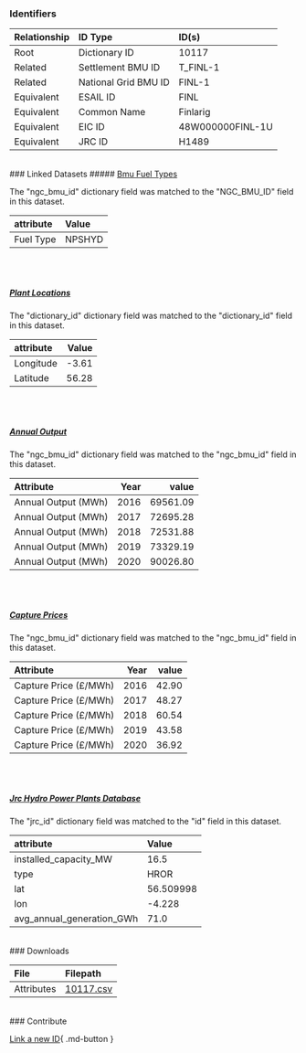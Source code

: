 ### Identifiers

| Relationship   | ID Type              | ID(s)            |
|:---------------|:---------------------|:-----------------|
| Root           | Dictionary ID        | 10117            |
| Related        | Settlement BMU ID    | T_FINL-1         |
| Related        | National Grid BMU ID | FINL-1           |
| Equivalent     | ESAIL ID             | FINL             |
| Equivalent     | Common Name          | Finlarig         |
| Equivalent     | EIC ID               | 48W000000FINL-1U |
| Equivalent     | JRC ID               | H1489            |

<br>
### Linked Datasets
##### <a href="https://osuked.github.io/Power-Station-Dictionary/datasets/bmu-fuel-types">Bmu Fuel Types</a>



The "ngc_bmu_id" dictionary field was matched to the "NGC_BMU_ID" field in this dataset.

| attribute   | Value   |
|:------------|:--------|
| Fuel Type   | NPSHYD  |

<br><br>
##### <a href="https://osuked.github.io/Power-Station-Dictionary/datasets/plant-locations">Plant Locations</a>



The "dictionary_id" dictionary field was matched to the "dictionary_id" field in this dataset.

| attribute   |   Value |
|:------------|--------:|
| Longitude   |   -3.61 |
| Latitude    |   56.28 |

<br><br>
##### <a href="https://osuked.github.io/Power-Station-Dictionary/datasets/annual-output">Annual Output</a>



The "ngc_bmu_id" dictionary field was matched to the "ngc_bmu_id" field in this dataset.

| Attribute           |   Year |    value |
|:--------------------|-------:|---------:|
| Annual Output (MWh) |   2016 | 69561.09 |
| Annual Output (MWh) |   2017 | 72695.28 |
| Annual Output (MWh) |   2018 | 72531.88 |
| Annual Output (MWh) |   2019 | 73329.19 |
| Annual Output (MWh) |   2020 | 90026.80 |

<br><br>
##### <a href="https://osuked.github.io/Power-Station-Dictionary/datasets/capture-prices">Capture Prices</a>



The "ngc_bmu_id" dictionary field was matched to the "ngc_bmu_id" field in this dataset.

| Attribute             |   Year |   value |
|:----------------------|-------:|--------:|
| Capture Price (£/MWh) |   2016 |   42.90 |
| Capture Price (£/MWh) |   2017 |   48.27 |
| Capture Price (£/MWh) |   2018 |   60.54 |
| Capture Price (£/MWh) |   2019 |   43.58 |
| Capture Price (£/MWh) |   2020 |   36.92 |

<br><br>
##### <a href="https://osuked.github.io/Power-Station-Dictionary/datasets/jrc-hydro-power-plants-database">Jrc Hydro Power Plants Database</a>



The "jrc_id" dictionary field was matched to the "id" field in this dataset.

| attribute                 | Value     |
|:--------------------------|:----------|
| installed_capacity_MW     | 16.5      |
| type                      | HROR      |
| lat                       | 56.509998 |
| lon                       | -4.228    |
| avg_annual_generation_GWh | 71.0      |


<br>
### Downloads


| File       | Filepath                                                                              |
|:-----------|:--------------------------------------------------------------------------------------|
| Attributes | [10117.csv](https://osuked.github.io/Power-Station-Dictionary/object_attrs/10117.csv) |


<br>
### Contribute

[Link a new ID](https://docs.google.com/forms/d/e/1FAIpQLSc5jRsQ7NgiLLXbwo9PUdwTQyuqbRwThltG56-o6NVSe7E_nw/viewform?usp=pp_url&entry.251912331=10117){ .md-button }